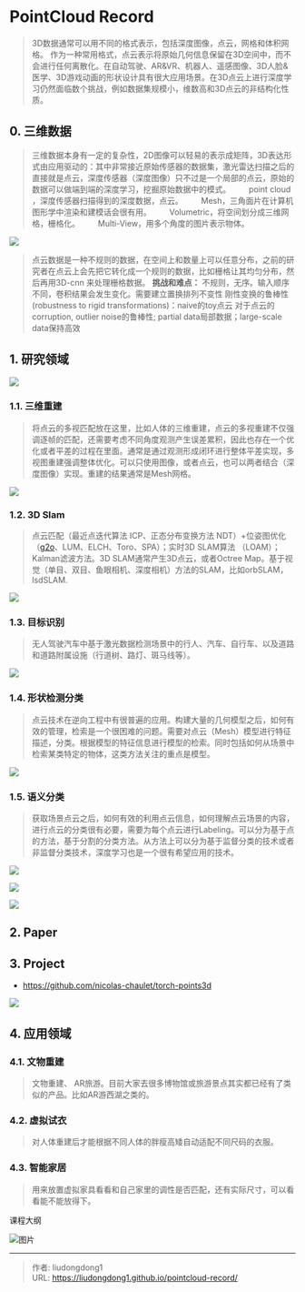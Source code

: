 # PointCloud Record


> 3D数据通常可以用不同的格式表示，包括深度图像，点云，网格和体积网格。 作为一种常用格式，点云表示将原始几何信息保留在3D空间中，而不会进行任何离散化。在自动驾驶、AR&VR、机器人、遥感图像、3D人脸&医学、3D游戏动画的形状设计具有很大应用场景。在3D点云上进行深度学习仍然面临数个挑战，例如数据集规模小，维数高和3D点云的非结构化性质。

## 0. 三维数据

> 三维数据本身有一定的复杂性，2D图像可以轻易的表示成矩阵，3D表达形式由应用驱动的：其中非常接近原始传感器的数据集，激光雷达扫描之后的直接就是点云，深度传感器（深度图像）只不过是一个局部的点云，原始的数据可以做端到端的深度学习，挖掘原始数据中的模式。
> 　　point cloud ，深度传感器扫描得到的深度数据，点云。
> 　　Mesh，三角面片在计算机图形学中渲染和建模话会很有用。
> 　　Volumetric，将空间划分成三维网格，栅格化。
> 　　Multi-View，用多个角度的图片表示物体。

![](https://lddpicture.oss-cn-beijing.aliyuncs.com/picture/image-20200606100309507.png)

> 点云数据是一种不规则的数据，在空间上和数量上可以任意分布，之前的研究者在点云上会先把它转化成一个规则的数据，比如栅格让其均匀分布，然后再用3D-cnn 来处理栅格数据。
> **挑战和难点：**
> 不规则，无序。输入顺序不同，卷积结果会发生变化。需要建立置换排列不变性
> 刚性变换的鲁棒性(robustness to rigid transformations)：naive的toy点云
> 对于点云的corruption, outlier noise的鲁棒性; partial data局部数据；large-scale data保持高效
## 1. 研究领域

![](https://lddpicture.oss-cn-beijing.aliyuncs.com/picture/3Dcloud.png)

### 1.1. 三维重建

> 将点云的多视匹配放在这里，比如人体的三维重建，点云的多视重建不仅强调逐帧的匹配，还需要考虑不同角度观测产生误差累积，因此也存在一个优化或者平差的过程在里面。通常是通过观测形成闭环进行整体平差实现，多视图重建强调整体优化。可以只使用图像，或者点云，也可以两者结合（深度图像）实现。重建的结果通常是Mesh网格。

![](https://lddpicture.oss-cn-beijing.aliyuncs.com/picture/image-20200606100958028.png)

### 1.2. 3D Slam

> 点云匹配（最近点迭代算法 ICP、正态分布变换方法 NDT）+位姿图优化（[g2o](https://link.jianshu.com?t=http://www.cnblogs.com/yhlx125/p/5417246.html)、LUM、ELCH、Toro、SPA）；实时3D SLAM算法 （LOAM）；Kalman滤波方法。3D SLAM通常产生3D点云，或者Octree Map。基于视觉（单目、双目、鱼眼相机、深度相机）方法的SLAM，比如orbSLAM，lsdSLAM.

![](https://lddpicture.oss-cn-beijing.aliyuncs.com/picture/image-20200606100923607.png)

### 1.3. 目标识别

> 无人驾驶汽车中基于激光数据检测场景中的行人、汽车、自行车、以及道路和道路附属设施（行道树、路灯、斑马线等）。

![](https://lddpicture.oss-cn-beijing.aliyuncs.com/picture/image-20200606095913925.png)

### 1.4.  形状检测分类

> 点云技术在逆向工程中有很普遍的应用。构建大量的几何模型之后，如何有效的管理，检索是一个很困难的问题。需要对点云（Mesh）模型进行特征描述，分类。根据模型的特征信息进行模型的检索。同时包括如何从场景中检索某类特定的物体，这类方法关注的重点是模型。

![](https://lddpicture.oss-cn-beijing.aliyuncs.com/picture/20200102151219418.png)

### 1.5. 语义分类

> 获取场景点云之后，如何有效的利用点云信息，如何理解点云场景的内容，进行点云的分类很有必要，需要为每个点云进行Labeling。可以分为基于点的方法，基于分割的分类方法。从方法上可以分为基于监督分类的技术或者非监督分类技术，深度学习也是一个很有希望应用的技术。

![](https://lddpicture.oss-cn-beijing.aliyuncs.com/picture/image-20200606100747400.png)

![](https://lddpicture.oss-cn-beijing.aliyuncs.com/picture/image-20200606100014333.png)

![](https://lddpicture.oss-cn-beijing.aliyuncs.com/picture/image-20200606094256838.png)



## 2. Paper



## 3. Project

- https://github.com/nicolas-chaulet/torch-points3d

![](https://lddpicture.oss-cn-beijing.aliyuncs.com/picture/image-20210202132017461.png)

## 4. 应用领域

### 4.1. 文物重建

> 文物重建、 AR旅游。目前大家去很多博物馆或旅游景点其实都已经有了类似的产品。比如AR游西湖之类的。

### 4.2. 虚拟试衣

> 对人体重建后才能根据不同人体的胖瘦高矮自动适配不同尺码的衣服。

### 4.3. 智能家居

> 用来放置虚拟家具看看和自己家里的调性是否匹配，还有实际尺寸，可以看看能不能放得下。

课程大纲

![图片](https://mmbiz.qpic.cn/mmbiz_png/rqpicxXx8cNnxbbrFmg2U8cnmibUJq8UdwgrasJAZMxOoZK7GvOWXicAlfWEjaEibobNn1ozQqf44D9V5ibsUiajCgWw/640?wx_fmt=png&tp=webp&wxfrom=5&wx_lazy=1&wx_co=1)

---

> 作者: liudongdong1  
> URL: https://liudongdong1.github.io/pointcloud-record/  

